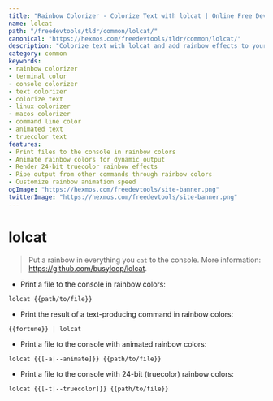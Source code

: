 ```yaml
---
title: "Rainbow Colorizer - Colorize Text with lolcat | Online Free DevTools by Hexmos"
name: lolcat
path: "/freedevtools/tldr/common/lolcat/"
canonical: "https://hexmos.com/freedevtools/tldr/common/lolcat/"
description: "Colorize text with lolcat and add rainbow effects to your console output. Enhance command line text with vibrant truecolor. Free online tool, no registration required."
category: common
keywords:
- rainbow colorizer
- terminal color
- console colorizer
- text colorizer
- colorize text
- linux colorizer
- macos colorizer
- command line color
- animated text
- truecolor text
features:
- Print files to the console in rainbow colors
- Animate rainbow colors for dynamic output
- Render 24-bit truecolor rainbow effects
- Pipe output from other commands through rainbow colors
- Customize rainbow animation speed
ogImage: "https://hexmos.com/freedevtools/site-banner.png"
twitterImage: "https://hexmos.com/freedevtools/site-banner.png"
---
```


# lolcat

> Put a rainbow in everything you `cat` to the console.
> More information: <https://github.com/busyloop/lolcat>.

- Print a file to the console in rainbow colors:

`lolcat {{path/to/file}}`

- Print the result of a text-producing command in rainbow colors:

`{{fortune}} | lolcat`

- Print a file to the console with animated rainbow colors:

`lolcat {{[-a|--animate]}} {{path/to/file}}`

- Print a file to the console with 24-bit (truecolor) rainbow colors:

`lolcat {{[-t|--truecolor]}} {{path/to/file}}`
